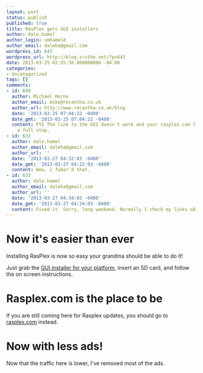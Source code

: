 ```yaml
---
layout: post
status: publish
published: true
title: RasPlex gets GUI installers
author: dale.hamel
author_login: umhameld
author_email: daleha@gmail.com
wordpress_id: 643
wordpress_url: http://blog.srvthe.net/?p=643
date: 2013-03-25 02:55:38.000000000 -04:00
categories:
- Uncategorized
tags: []
comments:
- id: 604
  author: Michael Horne
  author_email: mike@recantha.co.uk
  author_url: http://www.recantha.co.uk/blog
  date: '2013-03-25 07:04:22 -0400'
  date_gmt: '2013-03-25 07:04:22 -0400'
  content: FYI The link to the GUI doesn't work and your rasplex.com link is missing
    a full stop.
- id: 632
  author: dale.hamel
  author_email: daleha@gmail.com
  author_url: ''
  date: '2013-03-27 04:32:03 -0400'
  date_gmt: '2013-03-27 04:32:03 -0400'
  content: Wow, i fubar'd that.
- id: 633
  author: dale.hamel
  author_email: daleha@gmail.com
  author_url: ''
  date: '2013-03-27 04:34:03 -0400'
  date_gmt: '2013-03-27 04:34:03 -0400'
  content: Fixed it. Sorry, long weekend. Normally I check my links xD
---
```

<h1>Now it's easier than ever</h1>
Installing RasPlex is now so easy your grandma should be able to do it!

Just grab the <a href="http://rasplex.com/get-started/rasplex-installers.html" target="_blank">GUI installer for your platform</a>, insert an SD card, and follow the on screen instructions.
<h1>Rasplex.com is the place to be</h1>
If you are still coming here for Rasplex updates, you should go to <a href="http://rasplex.com">rasplex.com</a> instead.

<h1>Now with less ads!</h1>

Now that the traffic here is lower, I've removed most of the ads.
